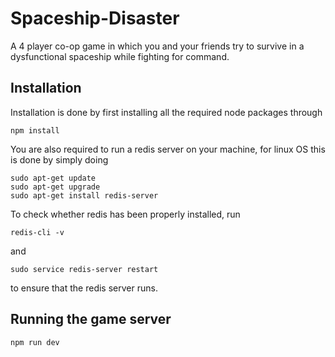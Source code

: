 # Spaceship-Disaster

A 4 player co-op game in which you and your friends try to survive in a dysfunctional spaceship while fighting for command.

## Installation

Installation is done by first installing all the required node packages through 

```
npm install
```

You are also required to run a redis server on your machine, for linux OS this is done by simply doing
```
sudo apt-get update
sudo apt-get upgrade
sudo apt-get install redis-server
```
To check whether redis has been properly installed, run
```
redis-cli -v
```
and
```
sudo service redis-server restart
```
to ensure that the redis server runs.

## Running the game server
```
npm run dev
```
